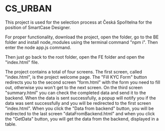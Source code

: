 # CS_URBAN


This project is used for the selection process at Česká Spořitelna for the position of SmartCase Designer. 

For proper functionality, download the project, open the folder, go to the BE folder and install node_modules using the terminal command "npm i". Then enter the node app.js command.

Then just go back to the root folder, open the FE folder and open the "index.html" file.

The project contains a total of four screens. The first screen, called "index.html", is the project welcome page. The "Fill KYC Form" button redirects you to the second screen "form.html" with the form you need to fill out, otherwise you won't get to the next screen. On the third screen "summary.html" you can check the completed data and send it to the backend. When the data is sent successfully, a popup will notify you if the data was sent successfully and you will be redirected to the first screen "index.html". When you click the "Data from backend" button, you will be redirected to the last screen "dataFromBackend.html" and when you click the "GetData" button, you will get the data from the backend, displayed in a table.
